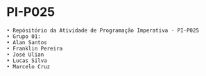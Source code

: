 # PI-P025
    • Repósitório da Atividade de Programação Imperativa - PI-P025
    • Grupo 01:
    • Alan Santos
    • Franklin Pereira
    • José Ulian
    • Lucas Silva
    • Marcelo Cruz
